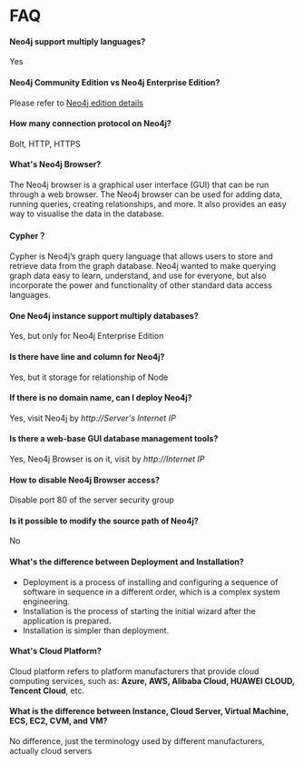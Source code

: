 # FAQ

#### Neo4j support multiply languages?

Yes

#### Neo4j Community Edition vs Neo4j Enterprise Edition?

Please refer to [Neo4j edition details](https://neo4j.com/docs/operations-manual/current/introduction/#edition-details)

#### How many connection protocol on Neo4j?

Bolt, HTTP, HTTPS

#### What's Neo4j Browser? 

The Neo4j browser is a graphical user interface (GUI) that can be run through a web browser. The Neo4j browser can be used for adding data, running queries, creating relationships, and more. It also provides an easy way to visualise the data in the database.

#### Cypher？

Cypher is Neo4j’s graph query language that allows users to store and retrieve data from the graph database. Neo4j wanted to make querying graph data easy to learn, understand, and use for everyone, but also incorporate the power and functionality of other standard data access languages.

#### One Neo4j instance support multiply databases?

Yes, but only for Neo4j Enterprise Edition

#### Is there have line and column for Neo4j?

Yes, but it storage for relationship of Node

#### If there is no domain name, can I deploy Neo4j?

Yes, visit Neo4j by *http://Server's Internet IP*

#### Is there a web-base GUI database management tools?

Yes, Neo4j Browser is on it, visit by *http://Internet IP*

#### How to disable Neo4j Browser access?

Disable port 80 of the server security group

#### Is it possible to modify the source path of Neo4j?

No

#### What's the difference between Deployment and Installation?

- Deployment is a process of installing and configuring a sequence of software in sequence in a different order, which is a complex system engineering.  
- Installation is the process of starting the initial wizard after the application is prepared.  
- Installation is simpler than deployment. 

#### What's Cloud Platform?

Cloud platform refers to platform manufacturers that provide cloud computing services, such as: **Azure, AWS, Alibaba Cloud, HUAWEI CLOUD, Tencent Cloud**, etc.

#### What is the difference between Instance, Cloud Server, Virtual Machine, ECS, EC2, CVM, and VM?

No difference, just the terminology used by different manufacturers, actually cloud servers